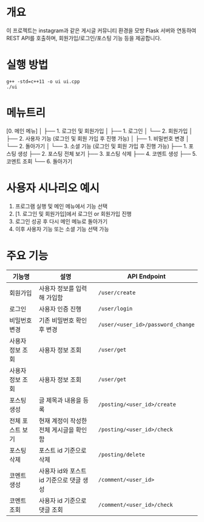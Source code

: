 # 개요
이 프로젝트는 instagram과 같은 게시글 커뮤니티 환경을 모방
Flask 서버와 연동하여 REST API를 호출하며, 회원가입/로그인/포스팅 기능 등을 제공합니다.

# 실행 방법
~~~
g++ -std=c++11 -o ui ui.cpp
./ui
~~~

# 메뉴트리

[0. 메인 메뉴]
│
├── 1. 로그인 및 회원가입
│   ├── 1. 로그인
│   └── 2. 회원가입
│
├── 2. 사용자 기능 (로그인 및 회원 가입 후 진행 가능)
│   ├── 1. 비밀번호 변경
│   └── 2. 돌아가기
│
└── 3. 소셜 기능 (로그인 및 회원 가입 후 진행 가능)
    ├── 1. 포스팅 생성
    ├── 2. 포스팅 전체 보기
    ├── 3. 포스팅 삭제
    ├── 4. 코멘트 생성
    ├── 5. 코멘트 조회
    └── 6. 돌아가기


# 사용자 시나리오 예시 
1. 프로그램 실행 및 메인 메뉴에서 기능 선택
2. [1. 로그인 및 회원가입]에서 로그인 or 회원가입 진행
3. 로그인 성공 후 다시 메인 메뉴로 돌아가기
4. 이후 사용자 기능 또는 소셜 기능 선택 가능



# 주요 기능 
| 기능명           | 설명                           | API Endpoint                   |
|------------------|--------------------------------|---------------------------------|
| 회원가입         | 사용자 정보를 입력해 가입함     | `/user/create`                 |
| 로그인           | 사용자 인증 진행                | `/user/login`                  |
| 비밀번호 변경    | 기존 비밀번호 확인 후 변경       | `/user/<user_id>/password_change`   |
| 사용자 정보 조회    | 사용자 정보 조회       | `/user/get`   |
| 사용자 정보 조회    | 사용자 정보 조회       | `/user/get`   |
| 포스팅 생성      | 글 제목과 내용을 등록           | `/posting/<user_id>/create`         |
| 전체 포스트 보기 | 현재 계정이 작성한 전체 게시글을 확인함    | `/posting/<user_id>/check`                |
| 포스팅 삭제      | 포스트 id 기준으로 삭제        | `/posting/delete`              |
| 코멘트 생성      | 사용자 id와 포스트 id 기준으로 댓글 생성 | `/comment/<user_id>`              |
| 코멘트 조회      | 사용자 id 기준으로 댓글 조회  | `/comment/<user_id>/check`              |

